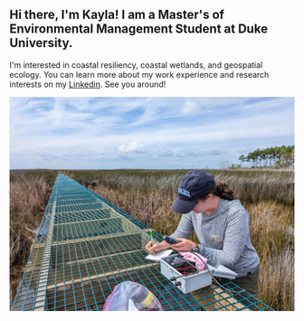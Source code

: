 ## Hi there, I'm Kayla! I am a Master's of Environmental Management Student at Duke University. 
I'm interested in coastal resiliency, coastal wetlands, and geospatial ecology. You can learn more 
about my work experience and research interests on my [Linkedin](https://www.linkedin.com/in/kayla-michellie-emerson/).
See you around!

![Image](https://github.com/kaylamemerson/kaylamemerson/blob/main/PXL_20220914_155957810_Original.jpeg)

<!--
**kaylamemerson/kaylamemerson** is a ✨ _special_ ✨ repository because its `README.md` (this file) appears on your GitHub profile.

